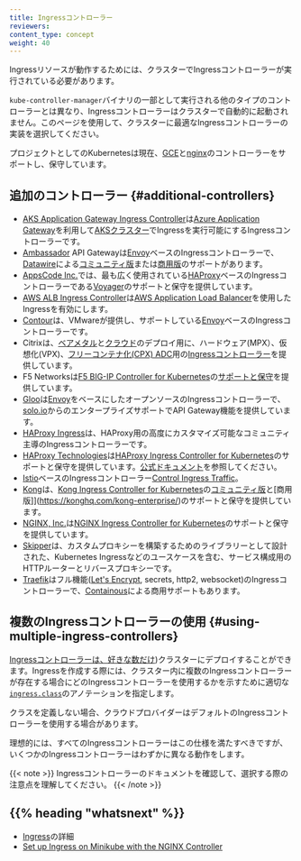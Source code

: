 ```yaml
---
title: Ingressコントローラー
reviewers:
content_type: concept
weight: 40
---
```


<!-- overview -->

Ingressリソースが動作するためには、クラスターでIngressコントローラーが実行されている必要があります。

`kube-controller-manager`バイナリの一部として実行される他のタイプのコントローラーとは異なり、Ingressコントローラーはクラスターで自動的に起動されません。このページを使用して、クラスターに最適なIngressコントローラーの実装を選択してください。

プロジェクトとしてのKubernetesは現在、[GCE](https://git.k8s.io/ingress-gce/README.md)と[nginx](https://git.k8s.io/ingress-nginx/README.md)のコントローラーをサポートし、保守しています。



<!-- body -->

## 追加のコントローラー {#additional-controllers}

* [AKS Application Gateway Ingress Controller](https://github.com/Azure/application-gateway-kubernetes-ingress)は[Azure Application Gateway](https://docs.microsoft.com/azure/application-gateway/overview)を利用して[AKSクラスター](https://docs.microsoft.com/azure/aks/kubernetes-walkthrough-portal)でIngressを実行可能にするIngressコントローラーです。
* [Ambassador](https://www.getambassador.io/) API Gatewayは[Envoy](https://www.envoyproxy.io)ベースのIngressコントローラーで、[Datawire](https://www.datawire.io/)による[コミュニティ版](https://www.getambassador.io/docs)または[商用版](https://www.getambassador.io/pro/)のサポートがあります。
* [AppsCode Inc.](https://appscode.com)では、最も広く使用されている[HAProxy](http://www.haproxy.org/)ベースのIngressコントローラーである[Voyager](https://appscode.com/products/voyager)のサポートと保守を提供しています。
* [AWS ALB Ingress Controller](https://github.com/kubernetes-sigs/aws-alb-ingress-controller)は[AWS Application Load Balancer](https://aws.amazon.com/elasticloadbalancing/)を使用したIngressを有効にします。
* [Contour](https://projectcontour.io/)は、VMwareが提供し、サポートしている[Envoy](https://www.envoyproxy.io/)ベースのIngressコントローラーです。
* Citrixは、[ベアメタル](https://github.com/citrix/citrix-k8s-ingress-controller/tree/master/deployment/baremetal)と[クラウド](https://github.com/citrix/citrix-k8s-ingress-controller/tree/master/deployment)のデプロイ用に、ハードウェア(MPX）、仮想化(VPX)、[フリーコンテナ化(CPX) ADC](https://www.citrix.com/products/citrix-adc/cpx-express.html)用の[Ingressコントローラー](https://github.com/citrix/citrix-k8s-ingress-controller)を提供しています。
* F5 Networksは[F5 BIG-IP Controller for Kubernetes](http://clouddocs.f5.com/products/connectors/k8s-bigip-ctlr/latest)の[サポートと保守](https://support.f5.com/csp/article/K86859508)を提供しています。
* [Gloo](https://gloo.solo.io)は[Envoy](https://www.envoyproxy.io)をベースにしたオープンソースのIngressコントローラーで、[solo.io](https://www.solo.io)からのエンタープライズサポートでAPI Gateway機能を提供しています。
* [HAProxy Ingress](https://haproxy-ingress.github.io)は、HAProxy用の高度にカスタマイズ可能なコミュニティ主導のIngressコントローラーです。
* [HAProxy Technologies](https://www.haproxy.com/)は[HAProxy Ingress Controller for Kubernetes](https://github.com/haproxytech/kubernetes-ingress)のサポートと保守を提供しています。[公式ドキュメント](https://www.haproxy.com/documentation/hapee/1-9r1/traffic-management/kubernetes-ingress-controller/)を参照してください。
* [Istio](https://istio.io/)ベースのIngressコントローラー[Control Ingress Traffic](https://istio.io/docs/tasks/traffic-management/ingress/)。
* [Kong](https://konghq.com/)は、[Kong Ingress Controller for Kubernetes](https://github.com/Kong/kubernetes-ingress-controller)の[コミュニティ版](https://discuss.konghq.com/c/kubernetes)と[商用版]](https://konghq.com/kong-enterprise/)のサポートと保守を提供しています。
* [NGINX, Inc.](https://www.nginx.com/)は[NGINX Ingress Controller for Kubernetes](https://www.nginx.com/products/nginx/kubernetes-ingress-controller)のサポートと保守を提供しています。
* [Skipper](https://opensource.zalando.com/skipper/kubernetes/ingress-controller/)は、カスタムプロキシーを構築するためのライブラリーとして設計された、Kubernetes Ingressなどのユースケースを含む、サービス構成用のHTTPルーターとリバースプロキシーです。
* [Traefik](https://github.com/containous/traefik)はフル機能([Let's Encrypt](https://letsencrypt.org), secrets, http2, websocket)のIngressコントローラーで、[Containous](https://containo.us/services)による商用サポートもあります。

## 複数のIngressコントローラーの使用 {#using-multiple-ingress-controllers}

[Ingressコントローラーは、好きな数だけ](https://git.k8s.io/ingress-nginx/docs/user-guide/multiple-ingress.md#multiple-ingress-controllers))クラスターにデプロイすることができます。Ingressを作成する際には、クラスター内に複数のIngressコントローラーが存在する場合にどのIngressコントローラーを使用するかを示すために適切な[`ingress.class`](https://git.k8s.io/ingress-gce/docs/faq/README.md#how-do-i-run-multiple-ingress-controllers-in-the-same-cluster)のアノテーションを指定します。

クラスを定義しない場合、クラウドプロバイダーはデフォルトのIngressコントローラーを使用する場合があります。

理想的には、すべてのIngressコントローラーはこの仕様を満たすべきですが、いくつかのIngressコントローラーはわずかに異なる動作をします。


{{< note >}}
Ingressコントローラーのドキュメントを確認して、選択する際の注意点を理解してください。
{{< /note >}}



## {{% heading "whatsnext" %}}


* [Ingress](/ja/docs/concepts/services-networking/ingress/)の詳細
* [Set up Ingress on Minikube with the NGINX Controller](/docs/tasks/access-application-cluster/ingress-minikube)
